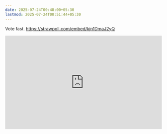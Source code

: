 ```yaml
---
date: 2025-07-24T00:48:00+05:30
lastmod: 2025-07-24T00:51:44+05:30
---
```


Vote fast. 
https://strawpoll.com/embed/kjn1DmaJ2yQ
<iframe src="https://strawpoll.com/embed/kjn1DmaJ2yQ" style="width: 100%; height: 300px; border: none;">
</iframe>
